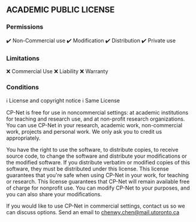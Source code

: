 ## ACADEMIC PUBLIC LICENSE

### Permissions
:heavy_check_mark: Non-Commercial use
:heavy_check_mark: Modification
:heavy_check_mark: Distribution
:heavy_check_mark: Private use

### Limitations
:x: Commercial Use
:x: Liability
:x: Warranty

### Conditions
:information_source: License and copyright notice
:information_source: Same License

CP-Net is free for use in noncommercial settings: at academic institutions for teaching and research use, and at non-profit research organizations.
You can use CP-Net in your research, academic work, non-commercial work, projects and personal work. We only ask you to credit us appropriately. 

You have the right to use the software, to distribute copies, to receive source code, to change the software and distribute your modifications or the modified software.
If you distribute verbatim or modified copies of this software, they must be distributed under this license.
This license guarantees that you're safe when using CP-Net in your work, for teaching or research.
This license guarantees that CP-Net will remain available free of charge for nonprofit use.
You can modify CP-Net to your purposes, and you can also share your modifications.

If you would like to use CP-Net in commercial settings, contact us so we can discuss options. Send an email to chenwy.chen@mail.utoronto.ca
